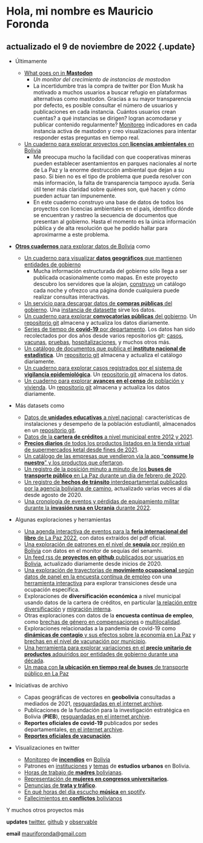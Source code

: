 # Hola, mi nombre es Mauricio Foronda

## actualizado el 9 de noviembre de 2022 {.update}

- Últimamente
  - [What goes on in **Mastodon**](https://observablehq.com/@mauforonda/what-goes-on-in-mastodon) 
    - *Un monitor del crecimiento de instancias de mastodon*
    - La incertidumbre tras la compra de twitter por Elon Musk ha motivado a muchos usuarios a buscar refugio en plataformas alternativas como mastodon. Gracias a su mayor transparencia por defecto, es posible consultar el número de usuarios y publicaciones en cada instancia. Cuántos usuarios crean cuentas? a qué instancias se dirigen? logran acomodarse y publicar contenido regularmente? [Monitoreo](https://github.com/mauforonda/mastodon_timeline/) indicadores en cada instancia activa de mastodon y creo visualizaciones para intentar responder estas preguntas en tiempo real.
  - [Un cuaderno para explorar proyectos con **licencias ambientales** en Bolivia](https://observablehq.com/@mauforonda/licencias-ambientales)
    - Me preocupa mucho la facilidad con que cooperativas mineras pueden establecer asentamientos en parques nacionales al norte de La Paz y la enorme destrucción ambiental que dejan a su paso. Si bien no es el tipo de problema que pueda resolver con más información, la falta de transparencia tampoco ayuda. Sería útil tener más claridad sobre quiénes son, qué hacen y cómo pueden actuar tan impunemente. 
    - En este cuaderno construyo una base de datos de todos los proyectos con licencias ambientales en el país, identifico dónde se encuentran y rastreo la secuencia de documentos que presentan al gobierno. Hasta el momento es la única información pública y de alta resolución que he podido hallar para aproximarme a este problema.

- [**Otros cuadernos** para explorar datos de Bolivia](https://observablehq.com/collection/@mauforonda/datos-abiertos-del-gobierno-boliviano) como
  - [Un cuaderno para visualizar **datos geográficos** que mantienen entidades de gobierno](https://observablehq.com/@mauforonda/datos-geograficos-del-gobierno-boliviano)
    - Mucha información estructurada del gobierno sólo llega a ser publicada ocasionalmente como mapas. En este proyecto descubro los servidores que la alojan, [construyo](https://github.com/mauforonda/geodatos) un catálogo cada noche y ofrezco una página donde cualquiera puede realizar consultas interactivas.
  - [Un servicio para descargar datos de **compras públicas** del gobierno](https://observablehq.com/@mauforonda/compras-del-gobierno-boliviano). Una [instancia de datasette](https://contratos.fly.dev/contratos) sirve los datos.
  - [Un cuaderno para explorar **convocatorias públicas** del gobierno](https://observablehq.com/@mauforonda/convocatorias-publicas-del-gobierno-boliviano). Un [repositorio git](https://github.com/sociedatos/bo-convocatorias_publicas) almacena y actualiza los datos diariamente.
  - [Series de tiempo de **covid-19** por departamento](https://observablehq.com/@mauforonda/covid-19-en-bolivia). Los datos han sido recolectados por dos años desde varios repositorios git: [casos](https://github.com/sociedatos/covid19-bo-casos_por_departamento/), [vacunas](https://github.com/sociedatos/covid19-bo-vacunas_por_departamento), [pruebas](https://github.com/sociedatos/covid19-bo-pruebas_por_departamento/), [hospitalizaciones](https://github.com/sociedatos/bo-hospitalizados_por_departamento/), y muchos otros más.
  - [Un catálogo de documentos que publica el **instituto nacional de estadística**](https://observablehq.com/@mauforonda/documentos-del-ine). Un [repositorio git](https://gitlab.com/mauforonda/ine/) almacena y actualiza el catálogo diariamente.
  - [Un cuaderno para explorar casos registrados por el sistema de **vigilancia epidemiológica**](https://observablehq.com/@mauforonda/vigilancia-epidemiologica/2). Un [repositorio git](https://github.com/mauforonda/vigilancia-epidemiologica) almacena los datos.
  - [Un cuaderno para explorar **avances en el censo** de población y vivienda](https://observablehq.com/@mauforonda/avance-del-censo). Un [repositorio git](https://github.com/mauforonda/canceles_elevando) almacena y actualiza los datos diariamente.
- Más datasets como
  - [Datos de **unidades educativas** a nivel nacional](https://mauforonda.github.io/notas/unidades_educativas.html): características de instalaciones y desempeño de la población estudiantil, almacenados en un [repositorio git](https://github.com/mauforonda/unidades_educativas_bolivia/).
  - [Datos de la **cartera de créditos** a nivel municipal entre 2012 y 2021](https://mauforonda.github.io/notas/Cartera_de_Creditos_en_Bolivia.html).
  - [**Precios diarios** de todos los productos listados en la tienda virtual de supermercados ketal desde fines de 2021](https://github.com/mauforonda/precios).
  - [Un catálogo de las empresas que vendieron via la app “**consume lo nuestro**” y los productos que ofertaron](https://github.com/mauforonda/consumelonuestro/blob/master/data/entidades.csv).
  - [Un registro de la posición minuto a minuto de los **buses de transporte público** en La Paz durante un día de febrero de 2020](https://github.com/mauforonda/pumiercoles).
  - [Un registro de **hechos de tránsito** interdepartamental publicados por la agencia boliviana de camino](https://github.com/mauforonda/transitabilidad-bolivia), actualizado varias veces al día desde agosto de 2020.
  - [Una cronología de eventos y pérdidas de equipamiento militar durante la **invasión rusa en Ucrania** durante 2022](https://github.com/mauforonda/ukraine).
- Algunas exploraciones y herramientas
  - [Una agenda interactiva de eventos para la **feria internacional del libro** de La Paz 2022](https://observablehq.com/@mauforonda/feria-internacional-del-libro-de-la-paz), con datos extraídos del pdf oficial.
  - [Una exploración de patrones en el nivel de **sequía** por región en Bolivia](https://observablehq.com/@mauforonda/sequias-en-bolivia) con datos en el monitor de sequías del senamhi.
  - [Un feed rss de **proyectos en github** publicados por usuarios en Bolivia](https://github.com/mauforonda/coderadar), actualizado diariamente desde inicios de 2020.
  - [Una exploración de trayectorias de **movimiento ocupacional** según datos de panel en la encuesta contínua de empleo](https://mauforonda.github.io/notas/transicion_entre_ocupaciones.html) con una [herramienta interactiva](https://mauforonda.github.io/notas/interactivo/cambios_de_ocupacion.html) para explorar transiciones desde una ocupación específica.
  - Exploraciones de **diversificación económica** a nivel municipal usando datos de la cartera de créditos, en particular [la relación entre diversificación](https://mauforonda.github.io/notas/diversificacion_economica_y_migracion.html) y [migración interna](https://mauforonda.github.io/notas/proximidad_y_nuevas_actividades_economicas.html).
  - Otras exploraciones con datos de la **encuesta contínua de empleo**, como [brechas de género en compensaciones](https://mauforonda.github.io/notas/brechas_de_ingresos_entre_mujeres_y_hombres.html) o [multilocalidad](https://mauforonda.github.io/notas/volver_para_trabajar_la_tierra.html).
  - Exploraciones relacionadas a la pandemia de covid-19 como [**dinámicas de contagio** y sus efectos sobre la economía en La Paz](https://mauforonda.github.io/notas/volver_para_trabajar_la_tierra.html) y [brechas en el nivel de vacunación por municipio](https://mauforonda.github.io/notas/vacunaciones_por_municipio.html).
  - [Una herramienta para explorar variaciones en el **precio unitario de productos** adquiridos por entidades de gobierno durante una década](https://observablehq.com/@mauforonda/compras-frecuentes-del-gobierno-boliviano).
  - [Un mapa con **la ubicación en tiempo real de buses** de transporte público en La Paz](http://mauforonda.gitlab.io/pumap/)
- Iniciativas de archivo
  - Capas geográficas de vectores en **geobolivia** consultadas a mediados de 2021, [resguardadas en el internet archive](https://archive.org/details/geo-bolivia).
  - Publicaciones de la fundación para la investigación estratégica en Bolivia (**PIEB**), [resguardadas en el internet archive](https://archive.org/details/biblioteca-pieb).
  - **Reportes oficiales de covid-19** publicados por sedes departamentales, [en el internet archive](https://archive.org/details/covid19-bolivia-departamentos).
  - [**Reportes oficiales de vacunación**](https://archive.org/details/vacunacion-covid19-bolivia).
- Visualizaciones en twitter
  - [Monitoreo](https://twitter.com/mauforonda/status/1565029944064884738) de [**incendios**](https://twitter.com/mauforonda/status/1551766361109585920) en [Bolivia](https://twitter.com/mauforonda/status/1537956661997891584)
  - Patrones en [instituciones](https://twitter.com/mauforonda/status/1539884672875896832) y [temas](https://twitter.com/mauforonda/status/1538027894798045185) de **estudios urbanos** en Bolivia.
  - [Horas de trabajo de **madres** bolivianas](https://twitter.com/mauforonda/status/1530412449224183808).
  - [Representación de **mujeres en congresos universitarios**](https://twitter.com/mauforonda/status/1537882267363573761).
  - [Denuncias de **trata y tráfico**](https://twitter.com/mauforonda/status/1539409565661405184).
  - [En qué horas del día escucho **música** en spotify](https://twitter.com/mauforonda/status/1533662130687430657).
  - [Fallecimientos en **conflictos** bolivianos](https://twitter.com/mauforonda/status/1529694511366123522)

Y muchos otros proyectos más

**updates** [twitter](https://twitter.com/mauforonda), [github](https://github.com/mauforonda/) y [observable](https://observablehq.com/@mauforonda/)

**email** mauriforonda@gmail.com
